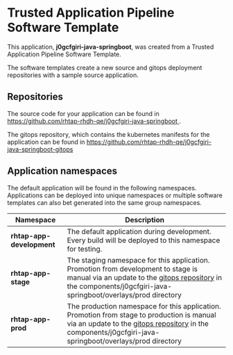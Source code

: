 # Trusted Application Pipeline Software Template

This application, **j0gcfgiri-java-springboot**, was created from a Trusted Application Pipeline Software Template.

The software templates create a new source and gitops deployment repositories with a sample source application. 

## Repositories

The source code for your application can be found in [https://github.com/rhtap-rhdh-qe/j0gcfgiri-java-springboot ](https://github.com/rhtap-rhdh-qe/j0gcfgiri-java-springboot ).
 
The gitops repository, which contains the kubernetes manifests for the application can be found in 
[https://github.com/rhtap-rhdh-qe/j0gcfgiri-java-springboot-gitops ](https://github.com/rhtap-rhdh-qe/j0gcfgiri-java-springboot-gitops ) 

## Application namespaces 

The default application will be found in the following namespaces. Applications can be deployed into unique namespaces or multiple software templates can also bet generated into the same group namespaces.  

|  Namespace   |  Description   |  
| -------- | -------- |   
| **rhtap-app-development** | The default application during development. Every build will be deployed to this namespace for testing. | 
| **rhtap-app-stage** | The staging namespace for this application. Promotion from development to stage is manual via an update to the [gitops repository](https://github.com/rhtap-rhdh-qe/j0gcfgiri-java-springboot-gitops ) in the components/j0gcfgiri-java-springboot/overlays/prod directory |  
| **rhtap-app-prod** | The production namespace for this application. Promotion from stage to production is manual via an update to the [gitops repository](https://github.com/rhtap-rhdh-qe/j0gcfgiri-java-springboot-gitops ) in the components/j0gcfgiri-java-springboot/overlays/prod directory | 